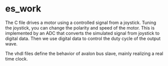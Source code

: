 # es_work
The C file drives a motor using a controlled signal from a joystick. Tuning the joystick, you can change the polarity and speed of the motor. 
This is implemented by an ADC that converts the simulated signal from joystick to digital data. Then we use digital data to control the duty cycle of the output wave. 

The vhdl files define the behavior of avalon bus slave, mainly realizing a real time clock.
